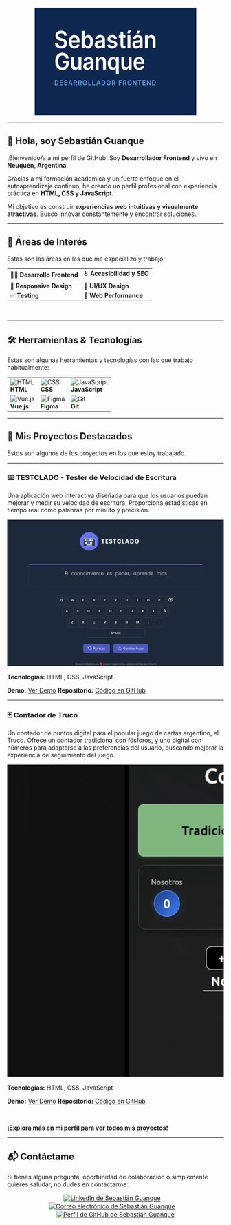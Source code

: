 <p align="center">
  <img src="banner-github.jpg" height="250" alt="Banner de perfil de Sebastián Guanque"/>
</p>
<hr>

## 👋 Hola, soy Sebastián Guanque

¡Bienvenido/a a mi perfil de GitHub! Soy **Desarrollador Frontend** y vivo en **Neuquén, Argentina**.

Gracias a mi formación academica y un fuerte enfoque en el autoaprendizaje continuo, he creado un perfil profesional con experiencia práctica en **HTML, CSS y JavaScript**.

Mi objetivo es construir **experiencias web intuitivas y visualmente atractivas**. Busco innovar constantemente y encontrar soluciones.

---

## 🌟 Áreas de Interés

Estas son las áreas en las que me especializo y trabajo:

|                            |                            |
| :------------------------- | :------------------------- |
| 👨‍💻 **Desarrollo Frontend** | ♿ **Accesibilidad y SEO** |
| 📱 **Responsive Design**   | 🎨 **UI/UX Design**        |
| ✅ **Testing**             | 🚀 **Web Performance**     |

<Br>

---

## 🛠️ Herramientas & Tecnologías

Estas son algunas herramientas y tecnologías con las que trabajo habitualmente:

|                                                                                                     |                                                                                                     |                                                                                                            |
| :-------------------------------------------------------------------------------------------------- | :-------------------------------------------------------------------------------------------------- | :--------------------------------------------------------------------------------------------------------- |
| <img src="https://skillicons.dev/icons?i=html" alt="HTML" width="40" height="40" /><br> **HTML**    | <img src="https://skillicons.dev/icons?i=css" alt="CSS" width="40" height="40" /><br> **CSS**       | <img src="https://skillicons.dev/icons?i=js" alt="JavaScript" width="40" height="40" /><br> **JavaScript** |
| <img src="https://skillicons.dev/icons?i=vue" alt="Vue.js" width="40" height="40" /><br> **Vue.js** | <img src="https://skillicons.dev/icons?i=figma" alt="Figma" width="40" height="40" /><br> **Figma** | <img src="https://skillicons.dev/icons?i=git" alt="Git" width="40" height="40" /><br> **Git**              |

---

## 🚀 Mis Proyectos Destacados

Estos son algunos de los proyectos en los que estoy trabajado.

---

### ⌨️ TESTCLADO - Tester de Velocidad de Escritura

Una aplicación web interactiva diseñada para que los usuarios puedan mejorar y medir su velocidad de escritura. Proporciona estadísticas en tiempo real como palabras por minuto y precisión.

<p align="center">
  <img src="testclado.gif" alt="Captura de pantalla de TESTCLADO" width="600" />
</p>

**Tecnologías:** HTML, CSS, JavaScript

**Demo:** [Ver Demo](https://sebastianguanque.dev.ar/testclado/)
**Repositorio:** [Código en GitHub](https://github.com/sebastianguanque/testclado)

---

### 🃏 Contador de Truco

Un contador de puntos digital para el popular juego de cartas argentino, el Truco. Ofrece un contador tradicional con fósforos, y uno digital con números para adaptarse a las preferencias del usuario, buscando mejorar la experiencia de seguimiento del juego.

<p align="center">
  <img src="contador-truco.gif" alt="Captura de pantalla del Contador de Truco" width="600" />
</p>

**Tecnologías:** HTML, CSS, JavaScript

**Demo:** [Ver Demo](https://sebastianguanque.dev.ar/contador-truco/)
**Repositorio:** [Código en GitHub](https://github.com/sebastianguanque/contador-truco)

<br>

**¡Explora más en mi perfil para ver todos mis proyectos!**

---

## 📬 Contáctame

Si tienes alguna pregunta, oportunidad de colaboración o simplemente quieres saludar, no dudes en contactarme:

<p align="center">
<a href="https://www.linkedin.com/in/sebastianguanque" target="_blank"><img align="center" src="https://img.shields.io/badge/SEBASTI%C3%81N%20GUANQUE-142c48?logo=linkedin&logoColor=white&style=for-the-badge" alt="LinkedIn de Sebastián Guanque" /></a> 
&nbsp;&nbsp;&nbsp;  
<a href="mailto:guanquesebastian@gmail.com" target="_blank"><img align="center" src="https://img.shields.io/badge/GUANQUESEBASTIAN%40GMAIL.COM-D14836?logo=gmail&logoColor=white&style=for-the-badge" alt="Correo electrónico de Sebastián Guanque" /></a>    
&nbsp;&nbsp;&nbsp;       
<a href="https://github.com/sebastianguanque" target="_blank"><img align="center" src="https://img.shields.io/badge/SEBASTIANGUANQUE-181717?logo=github&logoColor=white&style=for-the-badge" alt="Perfil de GitHub de Sebastián Guanque" /></a>
</p>
